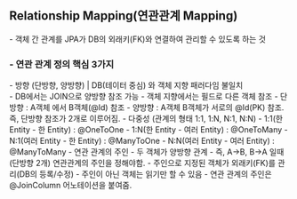 <h2>Relationship Mapping(연관관계 Mapping)</h2>
- 객체 간 관계를 JPA가 DB의 외래키(FK)와 연결하여 관리할 수 있도록 하는 것
<h3>- 연관 관계 정의 핵심 3가지</h3>
- 방향 (단방향, 양방향) | DB(테이터 중심) 와 객체 지향 패러다임 불일치</br>
  - DB에서는 JOIN으로 양방향 참조 가능
  - 객체 지향에서는 필드로 다른 객체 참조
    - 단방향 : A객체 에서 B객체(@Id) 참조
    - 양방향 : A객체 B객체가 서로의 @Id(PK) 참조. 즉, 단방향 참조가 2개로 이루어짐.
- 다중성 (관계의 형태 1:1, 1:N, N:1, N:N)
  - 1:1(한 Entity - 한 Entity) : @OneToOne
  - 1:N(한 Entity - 여러 Entity) : @OneToMany
  - N:1(여러 Entity - 한 Entity) : @ManyToOne
  - N:N(여러 Entity - 여러 Entity) : @ManyToMany
- 연관 관계의 주인
  - 두 객체가 양방향 관계
  - 즉, A->B, B->A 일때(단방향 2개) 연관관계의 주인을 정해야함.
  - 주인으로 지정된 객체가 외래키(FK)를 관리(DB의 등록/수정)
  - 주인이 아닌 객체는 읽기만 할 수 있음
  - 연관 관계의 주인은 @JoinColumn 어노테이션을 붙여줌.
